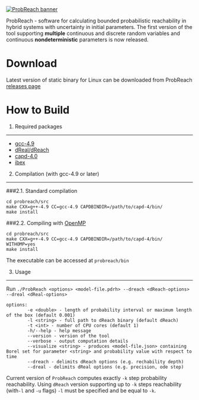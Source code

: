 <a href="http://homepages.cs.ncl.ac.uk/f.shmarov/probreach/" target="_blank">
        <img style="align:center" src="http://homepages.cs.ncl.ac.uk/f.shmarov/probreach/img/banner-alt.gif" alt="ProbReach banner"/>
</a>

ProbReach - software for calculating bounded probabilistic reachability in hybrid systems with uncertainty in initial parameters. The first version of the tool supporting **multiple** continuous and discrete random variables and continuous **nondeterministic** parameters is now released.

Download
====================
Latest version of static binary for Linux can be downloaded from ProbReach [releases page](https://github.com/dreal/probreach/releases)

How to Build
====================

1. Required packages
--------------------
- [gcc-4.9](https://gcc.gnu.org/gcc-4.9/)
- [dReal/dReach](https://github.com/dreal/dreal)
- [capd-4.0](http://capd.ii.uj.edu.pl/)
- [ibex](http://www.ibex-lib.org/)
2. Compilation (with gcc-4.9 or later)
--------------------

###2.1. Standard compilation
```
cd probreach/src
make CXX=g++-4.9 CC=gcc-4.9 CAPDBINDIR=/path/to/capd-4/bin/
make install
```
###2.2. Compiling with [OpenMP](www.openmp.org/)
```
cd probreach/src
make CXX=g++-4.9 CC=gcc-4.9 CAPDBINDIR=/path/to/capd-4/bin/ WITHOMP=yes
make install
```
The executable can be accessed at `probreach/bin`

3. Usage
--------------------
Run ```./ProbReach <options> <model-file.pdrh> --dreach <dReach-options> --dreal <dReal-options>```

```
options:
        -e <double> - length of probability interval or maximum length of the box (default 0.001)
        -l <string> - full path to dReach binary (default dReach)
        -t <int> - number of CPU cores (default 1)
        -h/--help - help message
        --version - version of the tool
        --verbose - output computation details
        --visualize <string> - produces <model-file.json> containing Borel set for parameter <string> and probability value with respect to time
        --dreach - delimits dReach options (e.g. rechability depth)
        --dreal - delimits dReal options (e.g. precision, ode step)
```

Current version of ```ProbReach``` computes exactly ```-k``` step probability reachability. Using ```dReach``` version supporting up to ```-k``` steps reachability (with```-l``` and ```-u``` flags) ```-l``` must be specified and be equal to ```-k```.
